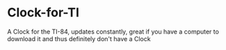 # Clock-for-TI
A Clock for the TI-84, updates constantly, great if you have a computer to download it and thus definitely don't have a Clock
